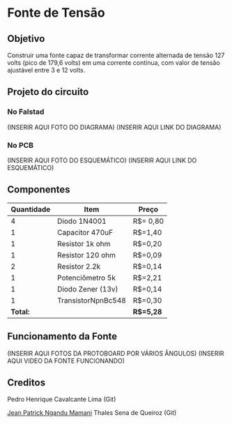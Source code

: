 # Fonte de Tensão

## Objetivo
Construir uma fonte capaz de transformar corrente alternada de tensão 127 volts (pico de 179,6 volts) em uma corrente contínua, com valor de tensão ajustável entre 3 e 12 volts.

## Projeto do circuito
### No Falstad
(INSERIR AQUI FOTO DO DIAGRAMA)
(INSERIR AQUI LINK DO DIAGRAMA)

### No PCB
(INSERIR AQUI FOTO DO ESQUEMÁTICO)
(INSERIR AQUI LINK DO ESQUEMÁTICO)


## Componentes
| **Quantidade** | **Item**          | **Preço**    |
|----------------|-------------------|--------------|
| 4              | Diodo 1N4001      | R$= 0,80     |
| 1              | Capacitor 470uF   | R$=1,40      |
| 1              | Resistor 1k ohm   | R$=0,20      |
| 1              | Resistor 120 ohm  | R$=0,09      |
| 2              | Resistor 2.2k     | R$=0,14      |
| 1              | Potenciômetro 5k  | R$=2,21      |
| 1              | Diodo Zener (13v) | R$=0,14      |
| 1              | TransistorNpnBc548| R$=0,30      |
| **Total:**     |                   | **R$=5,28** |

## Funcionamento da Fonte
(INSERIR AQUI FOTOS DA PROTOBOARD POR VÁRIOS ÂNGULOS)
(INSERIR AQUI VIDEO DA FONTE FUNCIONANDO)

## Creditos
Pedro Henrique Cavalcante Lima (Git)

[Jean Patrick Ngandu Mamani](https://github.com/JeanJPNM)
Thales Sena de Queiroz (Git)
